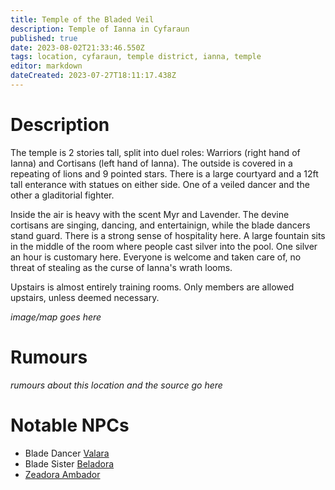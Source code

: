 ```yaml
---
title: Temple of the Bladed Veil
description: Temple of Ianna in Cyfaraun
published: true
date: 2023-08-02T21:33:46.550Z
tags: location, cyfaraun, temple district, ianna, temple
editor: markdown
dateCreated: 2023-07-27T18:11:17.438Z
---
```


# Description
The temple is 2 stories tall, split into duel roles: Warriors (right hand of Ianna) and Cortisans (left hand of Ianna). The outside is covered in a repeating of lions and 9 pointed stars. There is a large courtyard and a 12ft tall enterance with statues on either side. One of a veiled dancer and the other a gladitorial fighter. 

Inside the air is heavy with the scent Myr and Lavender. The devine cortisans are singing, dancing, and entertainign, while the blade dancers stand guard. There is a strong sense of hospitality here. A large fountain sits in the middle of the room where people cast silver into the pool. One silver an hour is customary here. Everyone is welcome and taken care of, no threat of stealing as the curse of Ianna's wrath looms. 

Upstairs is almost entirely training rooms. Only members are allowed upstairs, unless deemed necessary. 

*image/map goes here*

# Rumours
*rumours about this location and the source go here*

# Notable NPCs
- Blade Dancer [Valara](/npcs/Blade_Dancer_Valara)
- Blade Sister [Beladora](/npcs/Beladora)
- [Zeadora Ambador](/npcs/zeadora_ambador)
